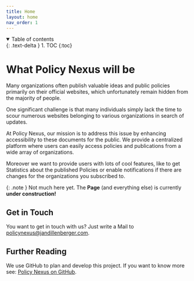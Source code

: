```yaml
---
title: Home
layout: home
nav_order: 1
---
```


<details open markdown="block">
  <summary>
    Table of contents
  </summary>
  {: .text-delta }
1. TOC
{:toc}
</details>

# What Policy Nexus will be

Many organizations often publish valuable ideas and public policies primarily on their official websites, which unfortunately remain hidden from the majority of people.

One significant challenge is that many individuals simply lack the time to scour numerous websites belonging to various organizations in search of updates.

At Policy Nexus, our mission is to address this issue by enhancing accessibility to these documents for the public. We provide a centralized platform where users can easily access policies and publications from a wide array of organizations.

Moreover we want to provide users with lots of cool features, like to get Statistics about the published Policies or enable notifications if there are changes for the organizations you subscribed to. 

{: .note }
Not much here yet. The **Page** (and everything else) is currently **under construction!**

## Get in Touch

You want to get in touch with us? Just write a Mail to [policynexus@jandillenberger.com](mailto:policynexus@jandillenberger.com).

## Further Reading

We use GitHub to plan and develop this project. If you want to know more see: [Policy Nexus on GitHub](https://github.com/policynexus).
